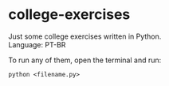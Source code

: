 # college-exercises

Just some college exercises written in Python.<br>
Language: PT-BR

To run any of them, open the terminal and run:
```
python <filename.py>
```